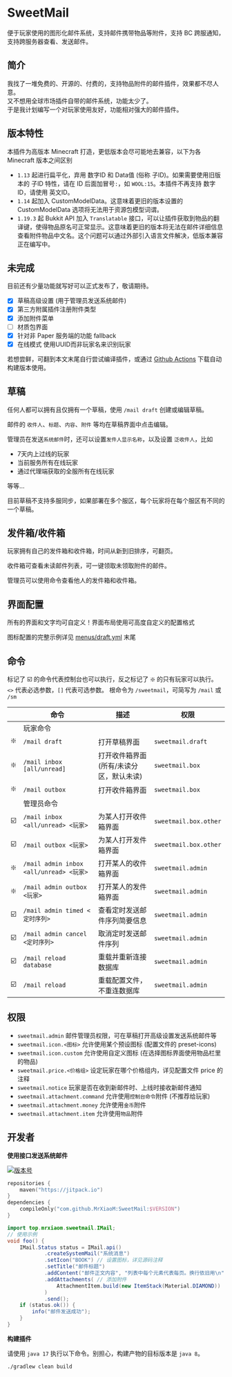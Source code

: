 # SweetMail

便于玩家使用的图形化邮件系统，支持邮件携带物品等附件，支持 BC 跨服通知，支持跨服务器查看、发送邮件。

## 简介

我找了一堆免费的、开源的、付费的，支持物品附件的邮件插件，效果都不尽人意。  
又不想用全球市场插件自带的邮件系统，功能太少了。  
于是我计划编写一个对玩家使用友好，功能相对强大的邮件插件。

## 版本特性

本插件为高版本 Minecraft 打造，更低版本会尽可能地去兼容，以下为各 Minecraft 版本之间区别
+ `1.13` 起进行扁平化，弃用 数字ID 和 Data值 (俗称 子ID)。如果需要使用旧版本的 子ID 特性，请在 ID 后面加冒号`:`，如 `WOOL:15`。本插件不再支持 数字ID，请使用 英文ID。
+ `1.14` 起加入 CustomModelData。这意味着更旧的版本设置的 CustomModelData 选项将无法用于资源包模型词谓。
+ `1.19.3` 起 Bukkit API 加入 `Translatable` 接口，可以让插件获取到物品的翻译键，使得物品原名可正常显示。这意味着更旧的版本将无法在邮件详细信息查看附件物品中文名。这个问题可以通过外部引入语言文件解决，低版本兼容正在编写中。

## 未完成

目前还有少量功能就写好可以正式发布了，敬请期待。

+ [x] 草稿高级设置 (用于管理员发送系统邮件)
+ [x] 第三方附属插件注册附件类型
+ [x] 添加附件菜单
+ [ ] 材质包界面
+ [x] 针对非 Paper 服务端的功能 fallback
+ [x] 在线模式 使用UUID而非玩家名来识别玩家

若想尝鲜，可翻到本文末尾自行尝试编译插件，或通过 [Github Actions](https://github.com/MrXiaoM/SweetMail/actions/workflows/build.yml) 下载自动构建版本使用。

## 草稿

任何人都可以拥有且仅拥有一个草稿，使用 `/mail draft` 创建或编辑草稿。

邮件的 `收件人`、`标题`、`内容`、`附件` 等均在草稿界面中点击编辑。

管理员在发送`系统邮件`时，还可以设置`发件人显示名称`，以及设置 `泛收件人`，比如
+ 7天内上过线的玩家
+ 当前服务所有在线玩家
+ 通过代理端获取的全服所有在线玩家

等等…

目前草稿不支持多服同步，如果部署在多个服区，每个玩家将在每个服区有不同的一个草稿。

## 发件箱/收件箱

玩家拥有自己的发件箱和收件箱，时间从新到旧排序，可翻页。

收件箱可查看未读邮件列表，可一键领取未领取附件的邮件。

管理员可以使用命令查看他人的发件箱和收件箱。

## 界面配置

所有的界面和文字均可自定义！界面布局使用可高度自定义的配置格式

图标配置的完整示例详见 [menus/draft.yml](https://github.com/MrXiaoM/SweetMail/blob/main/src/main/resources/menus/draft.yml) 末尾

## 命令

标记了 ☑️ 的命令代表控制台也可以执行，反之标记了 ❇️ 的只有玩家可以执行。  
`<>` 代表必选参数，`[]` 代表可选参数。
根命令为 `/sweetmail`，可简写为 `/mail` 或 `/sm`

|     | 命令                                    | 描述                    | 权限                    |
|-----|---------------------------------------|-----------------------|-----------------------|
|     | 玩家命令                                  |                       |                       |
| ❇️  | `/mail draft`                         | 打开草稿界面                | `sweetmail.draft`     |
| ❇️  | `/mail inbox [all/unread]`            | 打开收件箱界面(所有/未读分区，默认未读) | `sweetmail.box`       |
| ❇️  | `/mail outbox`                        | 打开收件箱界面               | `sweetmail.box`       |
|     | 管理员命令                                 |                       |                       |
| ☑️️ | `/mail inbox <all/unread> <玩家>`       | 为某人打开收件箱界面            | `sweetmail.box.other` |
| ☑️  | `/mail outbox <玩家>`                   | 为某人打开发件箱界面            | `sweetmail.box.other` |
| ❇️  | `/mail admin inbox <all/unread> <玩家>` | 打开某人的收件箱界面            | `sweetmail.admin`     |
| ❇️  | `/mail admin outbox <玩家>`             | 打开某人的发件箱界面            | `sweetmail.admin`     |
| ☑️  | `/mail admin timed <定时序列>`            | 查看定时发送邮件序列简要信息        | `sweetmail.admin`     |
| ☑️  | `/mail admin cancel <定时序列>`           | 取消定时发送邮件序列            | `sweetmail.admin`     |
| ☑️  | `/mail reload database`               | 重载并重新连接数据库            | `sweetmail.admin`     |
| ☑️  | `/mail reload`                        | 重载配置文件，不重连数据库         | `sweetmail.admin`     |

## 权限

+ `sweetmail.admin` 邮件管理员权限，可在草稿打开高级设置发送系统邮件等
+ `sweetmail.icon.<图标>` 允许使用某个预设图标 (配置文件的 preset-icons)
+ `sweetmail.icon.custom` 允许使用自定义图标 (在选择图标界面使用物品栏里的物品)
+ `sweetmail.price.<价格组>` 设定玩家在哪个价格组内，详见配置文件 price 的注释
+ `sweetmail.notice` 玩家是否在收到新邮件时、上线时接收新邮件通知
+ `sweetmail.attachment.command` 允许使用`控制台命令`附件 (不推荐给玩家)
+ `sweetmail.attachment.money` 允许使用`金币`附件
+ `sweetmail.attachment.item` 允许使用`物品`附件

## 开发者

**使用接口发送系统邮件**

[![版本号](https://img.shields.io/github/v/release/MrXiaoM/SweetMail
)](https://github.com/MrXiaoM/SweetMail/releases)
```kotlin
repositories {
    maven("https://jitpack.io")
}
dependencies {
    compileOnly("com.github.MrXiaoM:SweetMail:$VERSION")
}
```

```java
import top.mrxiaom.sweetmail.IMail;
// 使用示例
void foo() {
    IMail.Status status = IMail.api()
            .createSystemMail("系统消息")
            .setIcon("BOOK") // 设置图标，详见源码注释
            .setTitle("邮件标题")
            .addContent("邮件正文内容", "列表中每个元素代表每页。换行依旧用\n")
            .addAttachments( // 添加附件
                AttachmentItem.build(new ItemStack(Material.DIAMOND))
            )
            .send();
    if (status.ok()) {
        info("邮件发送成功");
    }
}
```

**构建插件**

请使用 `java 17` 执行以下命令。别担心，构建产物的目标版本是 `java 8`。

```shell
./gradlew clean build
```
